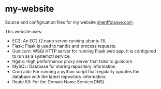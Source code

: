 # my-website
Source and configruation files for my website [sheriffolaoye.com](http://sheriffolaoye.com)

This website uses:

- EC2: An EC2 t2.nano server running ubuntu 18.
- Flask: Flask is used to handle and process requests.
- Gunicorn: WSGI HTTP server for running Flask web app. It is configured to run as a systemctl service.
- Nginx: High performance proxy server that talks to gunicorn.
- MySQL: Database for storing repository information.
- Cron Job: For running a python script that regularly updates the database with the latest repository information.
- Route 53: For the Domain Name Service(DNS).
